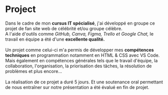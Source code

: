 # Project

Dans le cadre de mon **cursus IT spécialisé**, j'ai développé en groupe ce projet de fan site web de célébrité et/ou groupe célèbre. </br>
A l'aide d'outils comme *GitHub, Canva, Figma, Trello et Google Chat,* le travail en équipe a été d'une **excellente qualité.** </br>
</br>
Un projet comme celui-ci m'a permis de développer mes **compétences techniques** en programmation notamment en HTML & CSS avec VS Code. </br>
Mais également en compétences générales tels que le travail d'équipe, la collaboration, l'organisation, la priorisation des tâches, la résolution de problèmes et plus encore... </br>
</br>
La réalisation de ce projet a duré 5 jours. Et une soutenance oral permettant de nous entraîner sur notre présentation a été évalué en fin de projet. </br>
